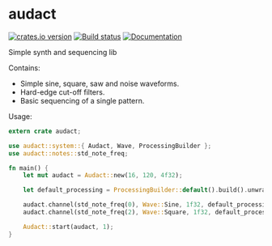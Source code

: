 # audact
[![crates.io version](https://img.shields.io/crates/v/audact.svg)](https://crates.io/crates/audact)
[![Build status](https://travis-ci.org/shockham/audact.svg?branch=master)](https://travis-ci.org/shockham/audact)
[![Documentation](https://docs.rs/audact/badge.svg)](https://docs.rs/audact)

Simple synth and sequencing lib

Contains:
- Simple sine, square, saw and noise waveforms.
- Hard-edge cut-off filters.
- Basic sequencing of a single pattern.

Usage:

```rust
extern crate audact;

use audact::system::{ Audact, Wave, ProcessingBuilder };
use audact::notes::std_note_freq;

fn main() {
    let mut audact = Audact::new(16, 120, 4f32);

    let default_processing = ProcessingBuilder::default().build().unwrap();

    audact.channel(std_note_freq(0), Wave::Sine, 1f32, default_processing, vec![0,4,8,12]);
    audact.channel(std_note_freq(2), Wave::Square, 1f32, default_processing, vec![2,6,10,14]);

    Audact::start(audact, 1);
}
```
